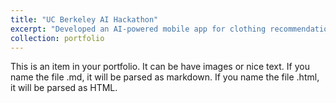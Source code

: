 ```yaml
---
title: "UC Berkeley AI Hackathon"
excerpt: "Developed an AI-powered mobile app for clothing recommendations.<br/><img src='/images/image1.png'>"
collection: portfolio
---
```


This is an item in your portfolio. It can be have images or nice text. If you name the file .md, it will be parsed as markdown. If you name the file .html, it will be parsed as HTML. 
